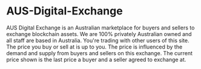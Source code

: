 # AUS-Digital-Exchange
AUS Digital Exchange is an Australian marketplace for buyers and sellers to exchange blockchain assets. We are 100% privately Australian owned and all staff are based in Australia. You're trading with other users of this site. The price you buy or sell at is up to you. The price is influenced by the demand and supply from buyers and sellers on this exchange. The current price shown is the last price a buyer and a seller agreed to exchange at. 
